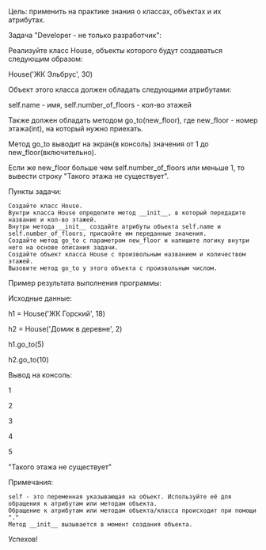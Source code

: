 Цель: применить на практике знания о классах, объектах и их атрибутах.


Задача "Developer - не только разработчик":

Реализуйте класс House, объекты которого будут создаваться следующим образом:

House('ЖК Эльбрус', 30)

Объект этого класса должен обладать следующими атрибутами:

self.name - имя, self.number_of_floors - кол-во этажей

Также должен обладать методом go_to(new_floor), где new_floor - номер этажа(int), на который нужно приехать.

Метод go_to выводит на экран(в консоль) значения от 1 до new_floor(включительно).

Если же new_floor больше чем self.number_of_floors или меньше 1, то вывести строку "Такого этажа не существует".

Пункты задачи:

    Создайте класс House.
    Вунтри класса House определите метод __init__, в который передадите название и кол-во этажей.
    Внутри метода __init__ создайте атрибуты объекта self.name и self.number_of_floors, присвойте им переданные значения.
    Создайте метод go_to с параметром new_floor и напишите логику внутри него на основе описания задачи.
    Создайте объект класса House с произвольным названием и количеством этажей.
    Вызовите метод go_to у этого объекта с произвольным числом.


Пример результата выполнения программы:

Исходные данные:

h1 = House('ЖК Горский', 18)

h2 = House('Домик в деревне', 2)

h1.go_to(5)

h2.go_to(10)

Вывод на консоль:

1

2

3

4

5

"Такого этажа не существует"

Примечания:

    self - это переменная указывающая на объект. Используйте её для обращения к атрибутам или методам объекта.
    Обращение к атрибутам или методам объекта/класса происходит при помощи "."
    Метод __init__ вызывается в момент создания объекта.


Успехов!